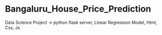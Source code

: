 # Bangaluru_House_Price_Prediction
Data Science Project -> python flask server, Linear Regression Model, Html, Css, Js
